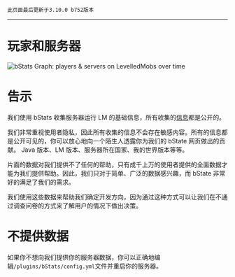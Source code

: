 ```
此页面最后更新于3.10.0 b752版本
```

---

# 玩家和服务器

![bStats Graph: players & servers on LevelledMobs over time](https://bstats.org/signatures/bukkit/LevelledMobs.svg)

# 告示

我们使用 bStats 收集服务器运行 LM 的基础信息，所有收集的[信息](https://bstats.org/plugin/bukkit/LevelledMobs/6269)都是公开的。

我们非常重视使用者隐私，因此所有收集的信息不会存在敏感内容。所有的信息都是公开可见的，你可以放心地向一个陌生人透露你为我们的 bState 网页做出的贡献。 Java 版本、LM 版本、服务器所在国家、我的世界版本等等。

片面的数据对我们提供不了任何的帮助，只有成千上万的使用者提供的全面数据才能为我们提供帮助。因此，我们只对于简单、广泛的数据感兴趣，而 bState 非常好的满足了我们的需求。

我们使用这些数据来帮助我们确定开发方向，因为通过这种方式可以让我们在不通过调查问卷的方式来了解用户的情况下做出决策。

# 不提供数据

如果你不想向我们提供你的服务器数据，你可以正确地编辑`/plugins/bStats/config.yml`文件并重启你的服务器。
